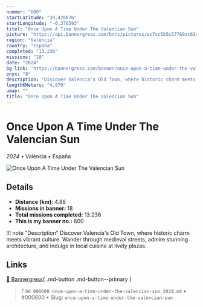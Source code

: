 ```yaml
---
nummer: "600"
startLatitude: "39,470876"
startLongitude: "-0,376593"
titel: "Once Upon A Time Under The Valencian Sun"
picture: "https://api.bannergress.com/bnrs/pictures/ac7cc5b5c57769ac63ca1dee8f5d8afa"
region: "València"
country: "España"
completed: "13.236"
missions: "18"
date: "2024"
bg-link: "https://bannergress.com/banner/once-upon-a-time-under-the-valencian-sun-f640"
onyx: "0"
description: "Discover Valencia's Old Town, where historic charm meets vibrant culture. Wander through medieval streets, admire stunning architecture, and indulge in local cuisine at lively plazas."
lengthKMeters: "4,879"
umap: ""
title: "Once Upon A Time Under The Valencian Sun"
---
```

# Once Upon A Time Under The Valencian Sun

*2024* • València • España

![Once Upon A Time Under The Valencian Sun](https://api.bannergress.com/bnrs/pictures/ac7cc5b5c57769ac63ca1dee8f5d8afa)

## Details
- **Distance (km):** 4.88
- **Missions in banner:** 18
- **Total missions completed:** 13.236
- **This is my banner no.:** 600


!!! note "Description"
    Discover Valencia's Old Town, where historic charm meets vibrant culture. Wander through medieval streets, admire stunning architecture, and indulge in local cuisine at lively plazas.



## Links
[🔗 Bannergress](https://bannergress.com/banner/once-upon-a-time-under-the-valencian-sun-f640){ .md-button .md-button--primary }



> File: `000600_once-upon-a-time-under-the-valencian-sun_2024.md` • #000600 • Slug: `once-upon-a-time-under-the-valencian-sun`
